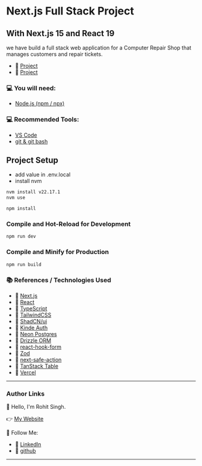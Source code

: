 # Next.js Full Stack Project

## With Next.js 15 and React 19

we have build a full stack web application for a Computer Repair Shop that manages customers and repair tickets.
- 🔗 [Project](https://repairshop.rhtweb.in/)
- 🔗 [Project](https://rhtweb-computer-repair-shop.vercel.app)

### 💻 You will need:

- [Node.js (npm / npx)](https://nodejs.org/)

### 💻 Recommended Tools:

- [VS Code](https://code.visualstudio.com/)
- [git & git bash](https://git-scm.com/)

## Project Setup

- add value in .env.local
- install nvm

```sh
nvm install v22.17.1
nvm use
```

```sh
npm install
```

### Compile and Hot-Reload for Development

```sh
npm run dev
```

### Compile and Minify for Production

```sh
npm run build
```

### 📚 References / Technologies Used

- 🔗 [Next.js](https://nextjs.org/)
- 🔗 [React](https://react.dev/)
- 🔗 [TypeScript](https://www.typescriptlang.org/)
- 🔗 [TailwindCSS](https://tailwindcss.com/)
- 🔗 [ShadCN/ui](https://ui.shadcn.com/)
- 🔗 [Kinde Auth](https://kinde.com/dgray-nextjsstack/)
- 🔗 [Neon Postgres](https://fyi.neon.tech/davegray)
- 🔗 [Drizzle ORM](https://orm.drizzle.team/)
- 🔗 [react-hook-form](https://react-hook-form.com/)
- 🔗 [Zod](https://zod.dev/)
- 🔗 [next-safe-action](https://next-safe-action.dev/)
- 🔗 [TanStack Table](https://tanstack.com/table/latest)
- 🔗 [Vercel](https://vercel.com/home)

---

### Author Links

👋 Hello, I'm Rohit Singh.

👉 [My Website](https://RhtWeb.in/)

🚀 Follow Me:

- 🔗 [LinkedIn](https://www.linkedin.com/in/rhtweb/)
- 🔗 [github](https://github.com/RhtWeb)

---
